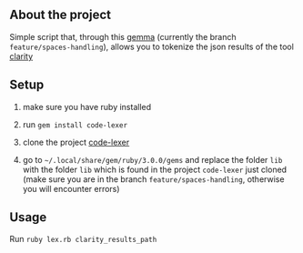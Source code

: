 ## About the project

Simple script that, through this [gemma](https://github.com/intersimone999/code-lexer) (currently the branch `feature/spaces-handling`),
allows you to tokenize the json results of the tool [clarity](https://github.com/Omixxx/clarity)

## Setup

1. make sure you have ruby installed

2. run `gem install code-lexer`

3. clone the project [code-lexer](https://github.com/intersimone999/code-lexer)

4. go to `~/.local/share/gem/ruby/3.0.0/gems` and replace the folder `lib` with the folder `lib` which is found in the project `code-lexer` just cloned (make sure you are in the branch `feature/spaces-handling`, otherwise you will encounter errors)

## Usage

Run `ruby lex.rb clarity_results_path`

